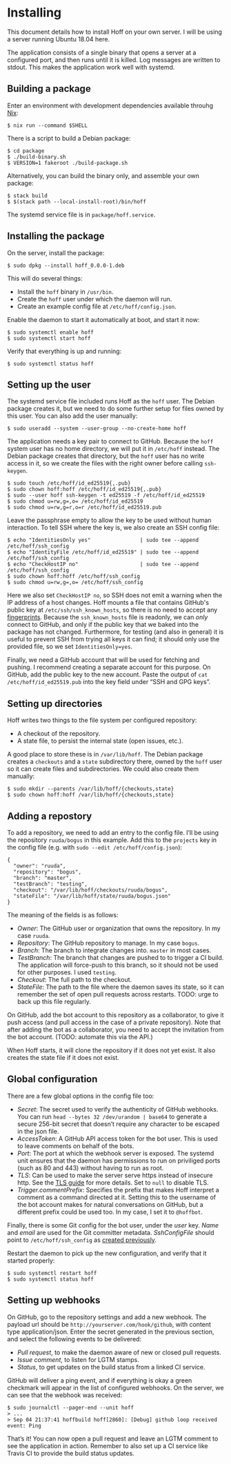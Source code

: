 # Installing

This document details how to install Hoff on your own server. I will be using
a server running Ubuntu 18.04 here.

The application consists of a single binary that opens a server at a configured
port, and then runs until it is killed. Log messages are written to stdout. This
makes the application work well with systemd.

## Building a package

Enter an environment with development dependencies available throuhg [Nix][nix]:

    $ nix run --command $SHELL

There is a script to build a Debian package:

    $ cd package
    $ ./build-binary.sh
    $ VERSION=1 fakeroot ./build-package.sh

Alternatively, you can build the binary only, and assemble your own package:

    $ stack build
    $ $(stack path --local-install-root)/bin/hoff

The systemd service file is in `package/hoff.service`.

## Installing the package

On the server, install the package:

    $ sudo dpkg --install hoff_0.0.0-1.deb

This will do several things:

 * Install the `hoff` binary in `/usr/bin`.
 * Create the `hoff` user under which the daemon will run.
 * Create an example config file at `/etc/hoff/config.json`.

Enable the daemon to start it automatically at boot, and start it now:

    $ sudo systemctl enable hoff
    $ sudo systemctl start hoff

Verify that everything is up and running:

    $ sudo systemctl status hoff

## Setting up the user

The systemd service file included runs Hoff as the `hoff` user. The Debian
package creates it, but we need to do some further setup for files owned by this
user. You can also add the user manually:

    $ sudo useradd --system --user-group --no-create-home hoff

The application needs a key pair to connect to GitHub. Because the `hoff` system
user has no home directory, we will put it in `/etc/hoff` instead. The Debian
package creates that directory, but the `hoff` user has no write access in it,
so we create the files with the right owner before calling `ssh-keygen`.

    $ sudo touch /etc/hoff/id_ed25519{,.pub}
    $ sudo chown hoff:hoff /etc/hoff/id_ed25519{,.pub}
    $ sudo --user hoff ssh-keygen -t ed25519 -f /etc/hoff/id_ed25519
    $ sudo chmod u=rw,g=,o= /etc/hoff/id_ed25519
    $ sudo chmod u=rw,g=r,o=r /etc/hoff/id_ed25519.pub

Leave the passphrase empty to allow the key to be used without human
interaction. To tell SSH where the key is, we also create an SSH config file:

    $ echo "IdentitiesOnly yes"                | sudo tee --append /etc/hoff/ssh_config
    $ echo "IdentityFile /etc/hoff/id_ed25519" | sudo tee --append /etc/hoff/ssh_config
    $ echo "CheckHostIP no"                    | sudo tee --append /etc/hoff/ssh_config
    $ sudo chown hoff:hoff /etc/hoff/ssh_config
    $ sudo chmod u=rw,g=,o= /etc/hoff/ssh_config

Here we also set `CheckHostIP no`, so SSH does not emit a warning when the IP
address of a host changes. Hoff mounts a file that contains GitHub's public key
at `/etc/ssh/ssh_known_hosts`, so there is no need to accept any
[fingerprints][fingerprints]. Because the `ssh_known_hosts` file is readonly, we
can *only* connect to GitHub, and only if the public key that we baked into the
package has not changed. Furthermore, for testing (and also in general) it is
useful to prevent SSH from trying all keys it can find; it should
only use the provided file, so we set `IdentitiesOnly=yes`.

Finally, we need a GitHub account that will be used for fetching and pushing. I
recommend creating a separate account for this purpose. On GitHub, add the
public key to the new account. Paste the output of `cat /etc/hoff/id_ed25519.pub`
into the key field under “SSH and GPG keys”.

## Setting up directories

Hoff writes two things to the file system per configured repository:

 * A checkout of the repository.
 * A state file, to persist the internal state (open issues, etc.).

A good place to store these is in `/var/lib/hoff`. The Debian package creates a
`checkouts` and a `state` subdirectory there, owned by the `hoff` user so it can
create files and subdirectories. We could also create them manually:

    $ sudo mkdir --parents /var/lib/hoff/{checkouts,state}
    $ sudo chown hoff:hoff /var/lib/hoff/{checkouts,state}

## Adding a repostory

To add a repository, we need to add an entry to the config file. I’ll be using
the repository `ruuda/bogus` in this example. Add this to the `projects` key in
the config file (e.g. with `sudo --edit /etc/hoff/config.json`):

    {
      "owner": "ruuda",
      "repository": "bogus",
      "branch": "master",
      "testBranch": "testing",
      "checkout": "/var/lib/hoff/checkouts/ruuda/bogus",
      "stateFile": "/var/lib/hoff/state/ruuda/bogus.json"
    }

The meaning of the fields is as follows:

 * *Owner*: The GitHub user or organization that owns the repository.
   In my case `ruuda`.
 * *Repository*: The GitHub repository to manage. In my case `bogus`.
 * *Branch*: The branch to integrate changes into. `master` in most cases.
 * *TestBranch*: The branch that changes are pushed to to trigger a CI build.
   The application will force-push to this branch, so it should not be used for
   other purposes. I used `testing`.
 * *Checkout*: The full path to the checkout.
 * *StateFile*: The path to the file where the daemon saves its state, so it
   can remember the set of open pull requests across restarts. TODO: urge to
   back up this file regularly.

On GitHub, add the bot account to this repository as a collaborator, to give it
push access (and pull access in the case of a private repository). Note that
after adding the bot as a collaborator, you need to accept the invitation from
the bot account. (TODO: automate this via the API.)

When Hoff starts, it will clone the repository if it does not yet exist. It also
creates the state file if it does not exist.

## Global configuration

There are a few global options in the config file too:

 * *Secret*: The secret used to verify the authenticity of GitHub webhooks.
   You can run `head --bytes 32 /dev/urandom | base64` to generate a secure
   256-bit secret that doesn’t require any character to be escaped in the json
   file.
 * *AccessToken*: A GitHub API access token for the bot user. This is used to
   leave comments on behalf of the bots.
 * *Port*: The port at which the webhook server is exposed. The systemd unit
   ensures that the daemon has permissions to run on priviliged ports (such as
   80 and 443) without having to run as root.
 * *TLS*: Can be used to make the server serve https instead of insecure http.
   See the [TLS guide](tls.md) for more details. Set to `null` to disable TLS.
 * *Trigger.commentPrefix*: Specifies the prefix that makes Hoff interpret a
   comment as a command directed at it. Setting this to the username of the bot
   account makes for natural conversations on GitHub, but a different prefix
   could be used too. In my case, I set it to `@hoffbot`.

Finally, there is some Git config for the bot user, under the *user* key. *Name*
and *email* are used for the Git committer metadata. *SshConfigFile* should
point to `/etc/hoff/ssh_config` as [created previously](#setting-up-the-user).

Restart the daemon to pick up the new configuration, and verify that it started
properly:

    $ sudo systemctl restart hoff
    $ sudo systemctl status hoff

## Setting up webhooks

On GitHub, go to the repository settings and add a new webhook. The payload url
should be `http://yourserver.com/hook/github`, with content type
application/json. Enter the secret generated in the previous section, and select
the following events to be delivered:

 * *Pull request*, to make the daemon aware of new or closed pull requests.
 * *Issue comment*, to listen for LGTM stamps.
 * *Status*, to get updates on the build status from a linked CI service.

GitHub will deliver a ping event, and if everything is okay a green checkmark
will appear in the list of configured webhooks. On the server, we can see that
the webhook was received:

    $ sudo journalctl --pager-end --unit hoff
    > ...
    > Sep 04 21:37:41 hoffbuild hoff[2860]: [Debug] github loop received event: Ping

That’s it! You can now open a pull request and leave an LGTM comment to see the
application in action. Remember to also set up a CI service like Travis CI to
provide the build status updates.

[fingerprints]: https://help.github.com/articles/github-s-ssh-key-fingerprints/
[nix]:          https://nixos.org/nix
